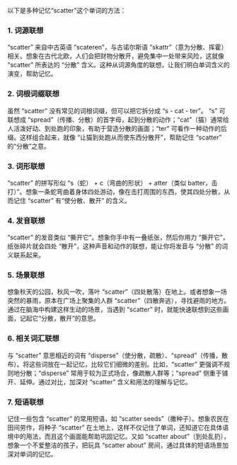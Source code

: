 以下是多种记忆“scatter”这个单词的方法：

### 1. 词源联想
“scatter” 来自中古英语 “scateren”，与古诺尔斯语 “skattr”（意为分散、挥霍）相关。想象在古代北欧，人们会把财物分散开，避免集中一处带来风险，这就像 “scatter” 所表达的 “分散” 含义。这种从词源角度的联想，让我们明白单词含义的演变，帮助记忆。

### 2. 词根词缀联想
虽然 “scatter” 没有常见的词根词缀，但可以把它拆分成 “s - cat - ter”。 “s” 可联想成 “spread”（传播、分散）的首字母，起到分散的动作；“cat”（猫）通常给人活泼好动、到处跑的印象，有助于营造分散的画面；“ter” 可看作一种动作的后缀。这样组合起来，就像 “让猫到处跑从而使东西分散开”，帮助记住 “scatter” 的“分散”之意。

### 3. 词形联想
“scatter” 的拼写形似 “s（蛇） + c（弯曲的形状） + atter（类似 batter，击打）”。想象一条蛇弯曲着身体四处游动，像在击打周围的东西，使其四处分散，从而记住 “scatter” 有“使分散、散开” 的含义。

### 4. 发音联想
“scatter” 的发音类似 “撕开它”。想象你手中有一叠纸张，然后你用力 “撕开它”，纸张碎片就会四处 “散开”，这种声音和动作的联想，能让你将发音与 “分散” 的词义联系起来。

### 5. 场景联想
想象秋天的公园，秋风一吹，落叶 “scatter”（四处散落）在地上。或者想象一场突然的暴雨，原本在广场上聚集的人群 “scatter”（四散奔逃），寻找避雨的地方。通过在脑海中构建这样生动的场景，当遇到 “scatter” 时，就能快速联想到这些画面，记起它“分散，散开”的意思。

### 6. 相关词汇联想
与 “scatter” 意思相近的词有 “disperse”（使分散，疏散）、“spread”（传播，散布）。将这些词放在一起记忆，比较它们细微的差别。比如，“scatter” 更强调不规则地分散；“disperse” 常用于较为正式场合，像疏散人群等；“spread” 侧重于铺开、延伸。通过对比，加深对 “scatter” 含义和用法的理解与记忆。

### 7. 短语联想
记住一些包含 “scatter” 的常用短语，如 “scatter seeds”（撒种子）。想象农民在田间劳作，将种子 “scatter” 在土地上，这样不仅记住了单词，还知道它在具体语境中的用法，而且这个画面能帮助巩固记忆。又如 “scatter about”（到处乱扔），想象一个不爱整洁的孩子，把玩具 “scatter about” 房间，通过具体的短语场景加深对单词的记忆。 